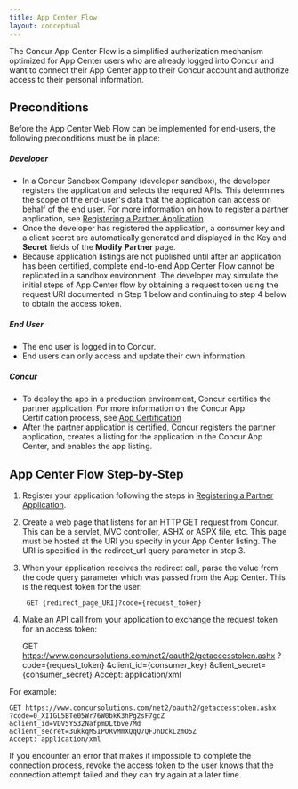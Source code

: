 ```yaml
---
title: App Center Flow 
layout: conceptual
---
```





The Concur App Center Flow is a simplified authorization mechanism optimized for App Center users who are already logged into Concur and want to connect their App Center app to their Concur account and authorize access to their personal information.

##  Preconditions

Before the App Center Web Flow can be implemented for end-users, the following preconditions must be in place:

#####  Developer

* In a Concur Sandbox Company (developer sandbox), the developer registers the application and selects the required APIs. This determines the scope of the end-user's data that the application can access on behalf of the end user. For more information on how to register a partner application, see [Registering a Partner Application][1].
* Once the developer has registered the application, a consumer key and a client secret are automatically generated and displayed in the Key and **Secret** fields of the **Modify** **Partner** page.
* Because application listings are not published until after an application has been certified, complete end-to-end App Center Flow cannot be replicated in a sandbox environment. The developer may simulate the initial steps of App Center flow by obtaining a request token using the request URI documented in Step 1 below and continuing to step 4 below to obtain the access token.

#####  End User

* The end user is logged in to Concur.
* End users can only access and update their own information.

#####  Concur

* To deploy the app in a production environment, Concur certifies the partner application. For more information on the Concur App Certification process, see [ App Certification][2]
* After the partner application is certified, Concur registers the partner application, creates a listing for the application in the Concur App Center, and enables the app listing.

##  App Center Flow Step-by-Step

1. Register your application following the steps in [Registering a Partner Application][3].
2. Create a web page that listens for an HTTP GET request from Concur. This can be a servlet, MVC controller, ASHX or ASPX file, etc. This page must be hosted at the URI you specify in your App Center listing. The URI is specified in the redirect_url query parameter in step 3.
3. When your application receives the redirect call, parse the value from the code query parameter which was passed from the App Center. This is the request token for the user:

        GET {redirect_page_URI}?code={request_token}

4. Make an API call from your application to exchange the request token for an access token:

    GET https://www.concursolutions.com/net2/oauth2/getaccesstoken.ashx
    ?code={request_token}
    &client_id={consumer_key}
    &client_secret={consumer_secret}
    Accept: application/xml

For example:

    GET https://www.concursolutions.com/net2/oauth2/getaccesstoken.ashx
    ?code=0_XI1GL5BTe05Wr76W0bkK3hPg2sF7gcZ
    &client_id=VDV5Y532NafpmDLtbve7Md
    &client_secret=3ukkqMSIPORvMmXQqQ7QFJnDckLzmO5Z
    Accept: application/xml

If you encounter an error that makes it impossible to complete the connection process, revoke the access token to the user knows that the connection attempt failed and they can try again at a later time.

 



[1]: https://developer.concur.com/api-documentation/web-services/core-concepts/partner-applications#register
[2]: https://developer.concur.com/go-market/app-certification
[3]: https://developer.concur.com/overview/partner-applications
